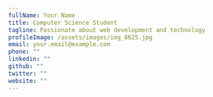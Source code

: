 ```yaml
---
fullName: Your Name
title: Computer Science Student
tagline: Passionate about web development and technology
profileImage: /assets/images/img_8625.jpg
email: your.email@example.com
phone: ""
linkedin: ""
github: ""
twitter: ""
website: ""
---
```

